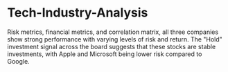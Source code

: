 # Tech-Industry-Analysis
Risk metrics, financial metrics, and correlation matrix, all three companies show strong performance with varying levels of risk and return. The "Hold" investment signal across the board suggests that these stocks are stable investments, with Apple and Microsoft being lower risk compared to Google.
